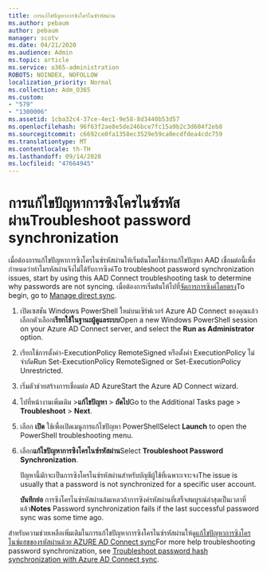 ```yaml
---
title: การแก้ไขปัญหาการซิงโครไนซ์รหัสผ่าน
ms.author: pebaum
author: pebaum
manager: scotv
ms.date: 04/21/2020
ms.audience: Admin
ms.topic: article
ms.service: o365-administration
ROBOTS: NOINDEX, NOFOLLOW
localization_priority: Normal
ms.collection: Adm_O365
ms.custom:
- "579"
- "1300006"
ms.assetid: 1cba32c4-37ce-4ec1-9e58-8d3440b53d57
ms.openlocfilehash: 96f63f2ae8e5de246bce7fc15a9b2c3d604f2eb8
ms.sourcegitcommit: c6692ce0fa1358ec3529e59ca0ecdfdea4cdc759
ms.translationtype: MT
ms.contentlocale: th-TH
ms.lasthandoff: 09/14/2020
ms.locfileid: "47664945"
---
```

# <a name="troubleshoot-password-synchronization"></a><span data-ttu-id="919e6-102">การแก้ไขปัญหาการซิงโครไนซ์รหัสผ่าน</span><span class="sxs-lookup"><span data-stu-id="919e6-102">Troubleshoot password synchronization</span></span>

<span data-ttu-id="919e6-103">เมื่อต้องการแก้ไขปัญหาการซิงโครไนซ์รหัสผ่านให้เริ่มต้นโดยใช้การแก้ไขปัญหา AAD เชื่อมต่อนี้เพื่อกำหนดว่าทำไมรหัสผ่านจึงไม่ได้รับการซิงค์</span><span class="sxs-lookup"><span data-stu-id="919e6-103">To troubleshoot password synchronization issues, start by using this AAD Connect troubleshooting task to determine why passwords are not syncing.</span></span> <span data-ttu-id="919e6-104">เมื่อต้องการเริ่มต้นให้ไปที่[จัดการการซิงค์โดยตรง](https://admin.microsoft.com/AdminPortal/Home#/dirsyncmanagement)</span><span class="sxs-lookup"><span data-stu-id="919e6-104">To begin, go to [Manage direct sync](https://admin.microsoft.com/AdminPortal/Home#/dirsyncmanagement).</span></span>  

1. <span data-ttu-id="919e6-105">เปิดเซสชัน Windows PowerShell ใหม่บนเซิร์ฟเวอร์ Azure AD Connect ของคุณแล้วเลือกตัวเลือก**เรียกใช้ในฐานะผู้ดูแลระบบ**</span><span class="sxs-lookup"><span data-stu-id="919e6-105">Open a new Windows PowerShell session on your Azure AD Connect server, and select the **Run as Administrator** option.</span></span>

2. <span data-ttu-id="919e6-106">เรียกใช้การตั้งค่า-ExecutionPolicy RemoteSigned หรือตั้งค่า ExecutionPolicy ไม่จำกัด</span><span class="sxs-lookup"><span data-stu-id="919e6-106">Run Set-ExecutionPolicy RemoteSigned or Set-ExecutionPolicy Unrestricted.</span></span>

3. <span data-ttu-id="919e6-107">เริ่มตัวช่วยสร้างการเชื่อมต่อ AD Azure</span><span class="sxs-lookup"><span data-stu-id="919e6-107">Start the Azure AD Connect wizard.</span></span>

4. <span data-ttu-id="919e6-108">ไปที่หน้างานเพิ่มเติม >**แก้ไขปัญหา**  >  **ถัดไป**</span><span class="sxs-lookup"><span data-stu-id="919e6-108">Go to the Additional Tasks page > **Troubleshoot** > **Next**.</span></span>

5. <span data-ttu-id="919e6-109">เลือก **เปิด** ใช้เพื่อเปิดเมนูการแก้ไขปัญหา PowerShell</span><span class="sxs-lookup"><span data-stu-id="919e6-109">Select **Launch** to open the PowerShell troubleshooting menu.</span></span>

6. <span data-ttu-id="919e6-110">เลือก**แก้ไขปัญหาการซิงโครไนซ์รหัสผ่าน**</span><span class="sxs-lookup"><span data-stu-id="919e6-110">Select **Troubleshoot Password Synchronization**.</span></span>

    <span data-ttu-id="919e6-111">ปัญหานี้มักจะเป็นการซิงโครไนซ์รหัสผ่านสำหรับบัญชีผู้ใช้ที่เฉพาะเจาะจง</span><span class="sxs-lookup"><span data-stu-id="919e6-111">The issue is usually that a password is not synchronized for a specific user account.</span></span>

    <span data-ttu-id="919e6-112">**บันทึกย่อ** การซิงโครไนซ์รหัสผ่านล้มเหลวถ้าการซิงค์รหัสผ่านที่เสร็จสมบูรณ์ล่าสุดเป็นเวลาที่แล้ว</span><span class="sxs-lookup"><span data-stu-id="919e6-112">**Notes** Password synchronization fails if the last successful password sync was some time ago.</span></span>

<span data-ttu-id="919e6-113">สำหรับความช่วยเหลือเพิ่มเติมในการแก้ไขปัญหาการซิงโครไนซ์รหัสผ่านให้ดู[แก้ไขปัญหาการซิงโครไนซ์แฮชของรหัสผ่านด้วย AZURE AD Connect sync](https://docs.microsoft.com/azure/active-directory/hybrid/tshoot-connect-password-hash-synchronization)</span><span class="sxs-lookup"><span data-stu-id="919e6-113">For more help troubleshooting password synchronization, see [Troubleshoot password hash synchronization with Azure AD Connect sync](https://docs.microsoft.com/azure/active-directory/hybrid/tshoot-connect-password-hash-synchronization).</span></span>